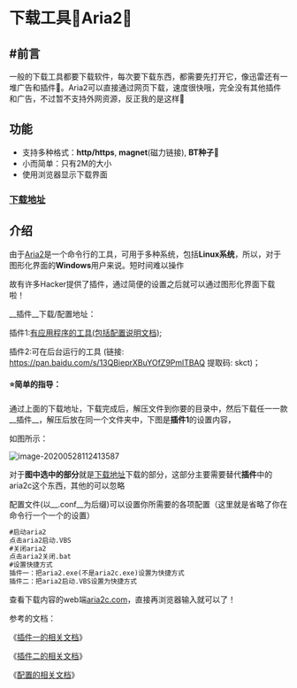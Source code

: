 # 下载工具:star2:Aria2:star2:


## #前言

一般的下载工具都要下载软件，每次要下载东西，都需要先打开它，像迅雷还有一堆广告和插件:triumph:。Aria2可以直接通过网页下载，速度很快哦，完全没有其他插件和广告，不过暂不支持外网资源，反正我的是这样:shit:

## 功能

- 支持多种格式：__http/https__, __magnet__(磁力链接), __BT种子__:eyes:
- 小而简单：只有2M的大小
- 使用浏览器显示下载界面

### [下载地址](https://github.com/aria2/aria2)

## 介绍

由于<span class="ljspan ljspan-reverse">[Aria2](https://github.com/aria2/aria2)</span>是一个命令行的工具，可用于多种系统，包括**Linux系统**，所以，对于图形化界面的**Windows**用户来说。短时间难以操作

故有许多Hacker提供了插件，通过简便的设置之后就可以通过图形化界面下载啦！

__插件__下载/配置地址：

插件1:[有应用程序的工具(包括配置说明文档)](http://aria2c.com/usage.html);

插件2:可在后台运行的工具
(链接: https://pan.baidu.com/s/13QBieprXBuYOfZ9PmlTBAQ 提取码: skct)；

#### :star:简单的指导：

通过上面的下载地址，下载完成后，解压文件到你要的目录中，然后下载任一一款__插件__，解压后放在同一个文件夹中，下图是**插件1**的设置内容，

如图所示：

![image-20200528112413587](C:\Users\llj\Documents\typero图像\image-20200528112413587.png)

对于**图中选中的部分**就是[下载地址](https://github.com/aria2/aria2)下载的部分，这部分主要需要替代**插件**中的<span class="ljspan ljspan-reverse">aria2c</span>这个东西，其他的可以忽略

配置文件(以__.conf__为后缀)可以设置你所需要的各项配置（这里就是省略了你在命令行一个一个的设置）

```markdown
#启动aria2
点击aria2启动.VBS
#关闭aria2
点击aria2关闭.bat
#设置快捷方式
插件一：把aria2.exe(不是aria2c.exe)设置为快捷方式
插件二：把aria2启动.VBS设置为快捷方式
```

查看下载内容的web端[aria2c.com](http://aria2c.com/)，直接再浏览器输入就可以了！

参考的文档：

《[插件一的相关文档](https://www.appinn.com/aria2-in-windows-setup/)》

《[插件二的相关文档](https://zhuanlan.zhihu.com/p/30666881)》

《[配置的相关文档](https://zhuanlan.zhihu.com/p/21831960)》